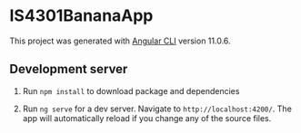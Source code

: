 # IS4301BananaApp

This project was generated with [Angular CLI](https://github.com/angular/angular-cli) version 11.0.6.

## Development server
1. Run `npm install` to download package and dependencies

2. Run `ng serve` for a dev server. Navigate to `http://localhost:4200/`. The app will automatically reload if you change any of the source files.


